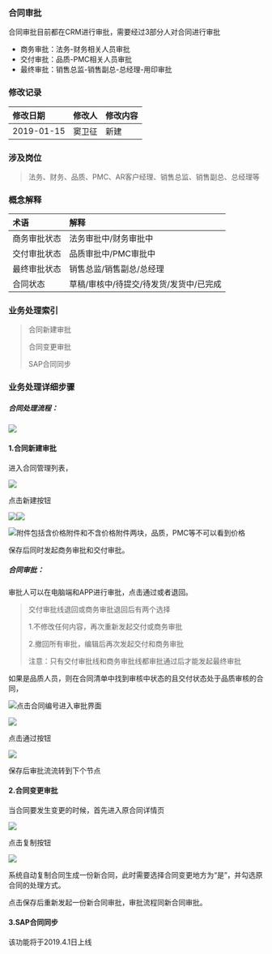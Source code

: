 ### 合同审批

合同审批目前都在CRM进行审批，需要经过3部分人对合同进行审批

* 商务审批：法务-财务相关人员审批
* 交付审批：品质-PMC相关人员审批
* 最终审批：销售总监-销售副总-总经理-用印审批

### 修改记录

| 修改日期 | 修改人 | 修改内容 |
| :--- | :--- | :--- |
| 2019-01-15 | 窦卫征 | 新建 |

### 涉及岗位

> 法务、财务、品质、PMC、AR客户经理、销售总监、销售副总、总经理等

### 概念解释

| 术语 | 解释 |
| :--- | :--- |
| 商务审批状态 | 法务审批中/财务审批中 |
| 交付审批状态 | 品质审批中/PMC审批中 |
| 最终审批状态 | 销售总监/销售副总/总经理 |
| 合同状态 | 草稿/审核中/待提交/待发货/发货中/已完成 |

### 业务处理索引

> 合同新建审批
>
> 合同变更审批
>
> SAP合同同步

### 业务处理详细步骤

##### 合同处理流程：

![](/assets/htsplc2811.png)

#### 1.合同新建审批

进入合同管理列表，

![](/assets/htlbym2810.png)

点击新建按钮

![](/assets/htjbxxlr2811.png)![](/assets/htzyxxlr28101.png)

![](/assets/htqtxxlr2882.png)附件包括含价格附件和不含价格附件两块，品质，PMC等不可以看到价格

保存后同时发起商务审批和交付审批。

##### 合同审批：

审批人可以在电脑端和APP进行审批，点击通过或者退回。

> 交付审批线退回或商务审批退回后有两个选择
>
> 1.不修改任何内容，再次重新发起交付或商务审批
>
> 2.撤回所有审批，编辑后再次发起交付和商务审批
>
> 注意：只有交付审批线和商务审批线都审批通过后才能发起最终审批

如果是品质人员，则在合同清单中找到审核中状态的且交付状态处于品质审核的合同，

![](/assets/pzshqdl281.png)点击合同编号进入审批界面

![](/assets/sptgsz281011.png)

点击通过按钮

![](/assets/PZshok2811.png)

保存后审批流流转到下个节点

#### 2.合同变更审批

当合同要发生变更的时候，首先进入原合同详情页

![](/assets/htxqy.png)

点击复制按钮

![](/assets/zdfzhtgg28181.png)

系统自动复制合同生成一份新合同，此时需要选择合同变更地方为“是”，并勾选原合同的处理方式。

点击保存后重新发起一份新合同审批，审批流程同新合同审批。

#### 3.SAP合同同步

该功能将于2019.4.1日上线

